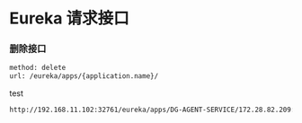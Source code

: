 # Eureka 请求接口

### 删除接口

```bash
method: delete
url: /eureka/apps/{application.name}/
```

test

```bash
http://192.168.11.102:32761/eureka/apps/DG-AGENT-SERVICE/172.28.82.209:dg-agent-service:18016
```